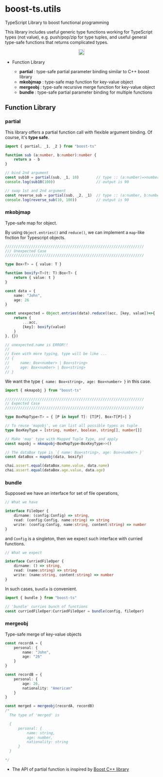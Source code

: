 # boost-ts.utils

TypeScript Library to boost functional programming

This library includes useful generic type functions working for TypeScript types (not value), e.g. push/pop/zip for type tuples, and useful general type-safe functions that returns complicated types.

<p align="center">
  <a href="https://github.com/ryokat3/boost-ts.utils">
    <img src="https://github.com/ryokat3/boost-ts.utils/actions/workflows/test.yml/badge.svg?branch=main" alt="test status" height="20">
  </a>
</p>

- Function Library

  - **partial** : type-safe partial parameter binding similar to C++ boost library
  - **mkobjmap** : type-safe map function for key-value object
  - **mergeobj** : type-safe recursive merge function for key-value object
  - **bundle** : type-safe partial parameter binding for multiple functions

## Function Library

### partial

This library offers a partial function call with flexible argument binding. Of course, it's __type safe__.

```ts
import { partial, _1, _2 } from "boost-ts"

function sub (a:number, b:number):number {
    return a - b
}

// bind 2nd argument
const sub10 = partial(sub, _1, 10)        // type :: (a:number)=>number
console.log(sub10(100))                   // output is 90

// swap 1st and 2nd argument
const reverse_sub = partial(sub, _2, _1)  // type :: (a:number, b:number)=>number
console.log(reverse_sub(10, 100))         // output is 90
```

### mkobjmap

Type-safe map for object.

By using `Object.entries()` and `reduce()`, we can implement a `map`-like fnction for Typescript objects.

```ts
////////////////////////////////////////////////////////////////
/// Unexpected Case
////////////////////////////////////////////////////////////////

type Box<T> = { value: T }

function boxify<T>(t: T):Box<T> {
    return { value: t }
}

const data = {
    name: "John",
    age: 26
}

const unexpected = Object.entries(data).reduce((acc, [key, value])=>{
    return {
        ...acc,
        [key]: boxify(value)
    }
}, {})

// unexpected.name is ERROR!!
//
// Even with more typing, type will be like ...
// {
//     name: Box<number> | Box<string>
//     age: Box<number> | Box<string>
// }
```

We want the type `{ name: Box<string>, age: Box<number> }` in this case.

```ts
import { mkmapobj } from "boost-ts"

////////////////////////////////////////////////////////////////
// Expected Case
////////////////////////////////////////////////////////////////

type BoxMapType<T> = { [P in keyof T]: [T[P], Box<T[P]>] }

// To reuse 'mapobj', we can list all possible types as tuple
type BoxKeyType = [string, number, boolean, string[], number[]]

// Make 'map' type with Mapped Tuple Type, and apply
const mapobj = mkmapobj<BoxMapType<BoxKeyType>>()

// The dataBox type is `{ name: Box<string>, age: Box<number> }`
const dataBox = mapobj(data, boxify)

chai.assert.equal(dataBox.name.value, data.name)
chai.assert.equal(dataBox.age.value, data.age)
```

### bundle

Supposed we have an interface for set of file operations,

```ts
// What we have

interface FileOper {
    dirname: (config:Config) => string,
    read: (config:Config, name:string) => string
    write: (config:Config, name:string, content:string) => number
}
```

and `Config` is a singleton, then we expect such interface with curried functions.

```ts
// What we expect

interface CurriedFileOper {
    dirname: () => string,
    read: (name:string) => string
    write: (name:string, content:string) => number
}
```

In such cases, `bundle` is convenient.

```ts
import { bundle } from "boost-ts"

// 'bundle' curries bunch of functions
const curriedFileOper:CurriedFileOper = bundle(config, fileOper)
```

### mergeobj

Type-safe merge of key-value objects

```ts
const recordA = {
    personal: {
        name: "John",
        age: "26"
    }
}

const recordB = {
    personal: {
        age: 26,
        nationality: "American"
    }
}

const merged = mergeobj(recordA, recordB)
/*
  The type of 'merged' is

  {
      personal: {
          name: string,
          age: number,
          nationality: string
      }
  }

*/

```

- The API of partial function is inspired by [Boost C++ library](https://www.boost.org/)